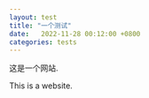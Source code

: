 ```yaml
---
layout: test
title: "一个测试"
date:   2022-11-28 00:12:00 +0800
categories: tests
---
```


这是一个网站.

This is a website.